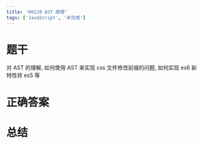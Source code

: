 ```yaml
---
title: '00128 AST 原理'
tags: ['JavaScript', '未完成']
---
```


# 题干

对 AST 的理解, 如何使用 AST 来实现 css 文件修改前缀的问题, 如何实现 es6 新特性转 es5 等

# 正确答案



# 总结



<script>
  function func() {

  }
  
</script>